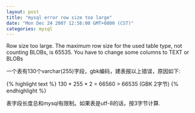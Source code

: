 ```yaml
---
layout: post
title: "mysql error row size too large"
date: "Mon Dec 24 2007 12:56:00 GMT+0800 (CST)"
categories: mysql
---
```


Row size too large. The maximum row size for the used table type, not counting BLOBs, is 65535. You have to change some columns to TEXT or BLOBs

一个表有130个varchar(255)字段，gbk编码，建表报以上错误，原因如下:

{% highlight text %}
130 * 255 * 2 = 66560 > 66535 (GBK 2字节)
{% endhighlight %}

表字段长度总和mysql有限制。如果表是utf-8的话，按3字节计算.
